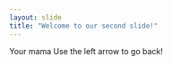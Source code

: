 ```yaml
---
layout: slide
title: "Welcome to our second slide!"
---
```

Your mama
Use the left arrow to go back!
